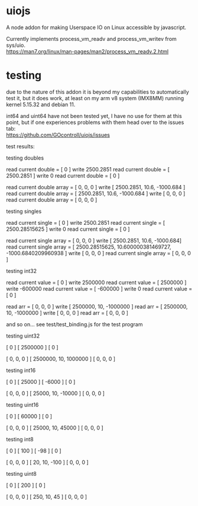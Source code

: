 # uiojs
A node addon for making Userspace IO on Linux accessible by javascript.

Currently implements process_vm_readv and process_vm_writev from sys/uio. \
https://man7.org/linux/man-pages/man2/process_vm_readv.2.html

# testing

due to the nature of this addon it is beyond my capabilities to automatically test it, but it does work, at least on my arm v8 system (IMX8MM) running kernel 5.15.32 and debian 11.

int64 and uint64 have not been tested yet, I have no use for them at this point, but if one experiences problems with them head over to the issues tab: \
https://github.com/GOcontroll/uiojs/issues

test results:

testing doubles

read current double = [ 0 ]
write 2500.2851
read current double = [ 2500.2851 ]
write 0
read current double = [ 0 ]

read current double array = [ 0, 0, 0 ]
write [ 2500.2851, 10.6, -1000.684 ]
read current double array = [ 2500.2851, 10.6, -1000.684 ]
write [ 0, 0, 0 ]
read current double array = [ 0, 0, 0 ]

testing singles

read current single = [ 0 ]
write 2500.2851
read current single = [ 2500.28515625 ]
write 0
read current single = [ 0 ]

read current single array = [ 0, 0, 0 ]
write [ 2500.2851, 10.6, -1000.684]
read current single array = [ 2500.28515625, 10.600000381469727, -1000.6840209960938 ]
write [ 0, 0, 0 ]
read current single array = [ 0, 0, 0 ]

testing int32

read current value = [ 0 ]
write 2500000
read current value = [ 2500000 ]
write  -600000
read current value = [ -600000 ]
write 0
read current value = [ 0 ]

read arr = [ 0, 0, 0 ]
write [ 2500000, 10, -1000000 ]
read arr = [ 2500000, 10, -1000000 ]
write [ 0, 0, 0 ]
read arr = [ 0, 0, 0 ]

and so on... see test/test_binding.js for the test program

testing uint32

[ 0 ]
[ 2500000 ]
[ 0 ]

[ 0, 0, 0 ]
[ 2500000, 10, 1000000 ]
[ 0, 0, 0 ]

testing int16

[ 0 ]
[ 25000 ]
[ -6000 ]
[ 0 ]

[ 0, 0, 0 ]
[ 25000, 10, -10000 ]
[ 0, 0, 0 ]

testing uint16

[ 0 ]
[ 60000 ]
[ 0 ]

[ 0, 0, 0 ]
[ 25000, 10, 45000 ]
[ 0, 0, 0 ]

testing int8

[ 0 ]
[ 100 ]
[ -98 ]
[ 0 ]

[ 0, 0, 0 ]
[ 20, 10, -100 ]
[ 0, 0, 0 ]

testing uint8

[ 0 ]
[ 200 ]
[ 0 ]

[ 0, 0, 0 ]
[ 250, 10, 45 ]
[ 0, 0, 0 ]